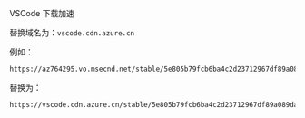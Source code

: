 VSCode 下载加速

替换域名为：`vscode.cdn.azure.cn`

例如：

```bash
https://az764295.vo.msecnd.net/stable/5e805b79fcb6ba4c2d23712967df89a089da575b/VSCode-darwin-universal.zip
```

替换为：

```bash
https://vscode.cdn.azure.cn/stable/5e805b79fcb6ba4c2d23712967df89a089da575b/VSCode-darwin-universal.zip
```

